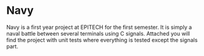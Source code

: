 # Navy
Navy is a first year project at EPITECH for the first semester. It is simply a naval battle between several terminals using C signals. Attached you will find the project with unit tests where everything is tested except the signals part.
